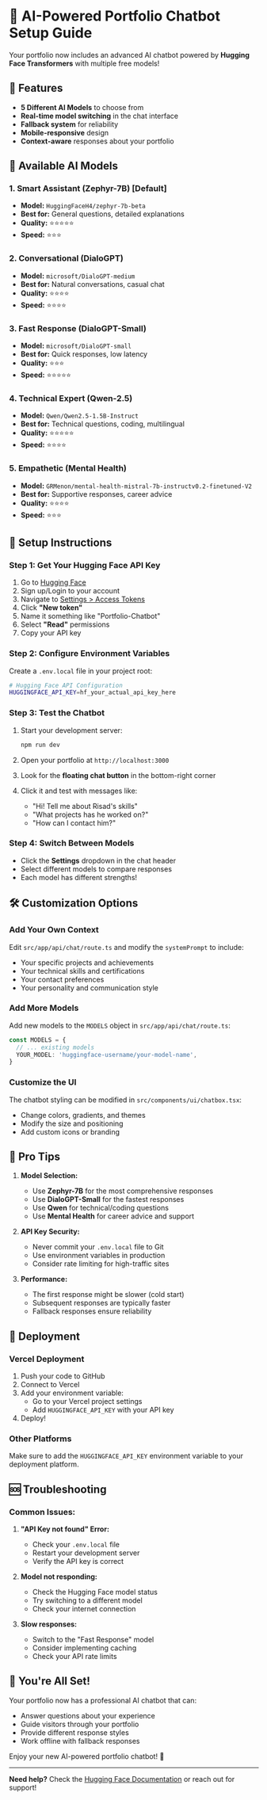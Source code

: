 # 🤖 AI-Powered Portfolio Chatbot Setup Guide

Your portfolio now includes an advanced AI chatbot powered by **Hugging Face Transformers** with multiple free models!

## 🚀 Features

- **5 Different AI Models** to choose from
- **Real-time model switching** in the chat interface
- **Fallback system** for reliability
- **Mobile-responsive** design
- **Context-aware** responses about your portfolio

## 🎯 Available AI Models

### 1. **Smart Assistant (Zephyr-7B)** [Default]
- **Model:** `HuggingFaceH4/zephyr-7b-beta`
- **Best for:** General questions, detailed explanations
- **Quality:** ⭐⭐⭐⭐⭐
- **Speed:** ⭐⭐⭐

### 2. **Conversational (DialoGPT)**
- **Model:** `microsoft/DialoGPT-medium`
- **Best for:** Natural conversations, casual chat
- **Quality:** ⭐⭐⭐⭐
- **Speed:** ⭐⭐⭐⭐

### 3. **Fast Response (DialoGPT-Small)**
- **Model:** `microsoft/DialoGPT-small`
- **Best for:** Quick responses, low latency
- **Quality:** ⭐⭐⭐
- **Speed:** ⭐⭐⭐⭐⭐

### 4. **Technical Expert (Qwen-2.5)**
- **Model:** `Qwen/Qwen2.5-1.5B-Instruct`
- **Best for:** Technical questions, coding, multilingual
- **Quality:** ⭐⭐⭐⭐⭐
- **Speed:** ⭐⭐⭐⭐

### 5. **Empathetic (Mental Health)**
- **Model:** `GRMenon/mental-health-mistral-7b-instructv0.2-finetuned-V2`
- **Best for:** Supportive responses, career advice
- **Quality:** ⭐⭐⭐⭐
- **Speed:** ⭐⭐⭐

## 🔧 Setup Instructions

### Step 1: Get Your Hugging Face API Key

1. Go to [Hugging Face](https://huggingface.co/)
2. Sign up/Login to your account
3. Navigate to [Settings > Access Tokens](https://huggingface.co/settings/tokens)
4. Click **"New token"**
5. Name it something like "Portfolio-Chatbot"
6. Select **"Read"** permissions
7. Copy your API key

### Step 2: Configure Environment Variables

Create a `.env.local` file in your project root:

```bash
# Hugging Face API Configuration
HUGGINGFACE_API_KEY=hf_your_actual_api_key_here
```

### Step 3: Test the Chatbot

1. Start your development server:
   ```bash
   npm run dev
   ```

2. Open your portfolio at `http://localhost:3000`

3. Look for the **floating chat button** in the bottom-right corner

4. Click it and test with messages like:
   - "Hi! Tell me about Risad's skills"
   - "What projects has he worked on?"
   - "How can I contact him?"

### Step 4: Switch Between Models

- Click the **Settings** dropdown in the chat header
- Select different models to compare responses
- Each model has different strengths!

## 🛠️ Customization Options

### Add Your Own Context

Edit `src/app/api/chat/route.ts` and modify the `systemPrompt` to include:
- Your specific projects and achievements
- Your technical skills and certifications
- Your contact preferences
- Your personality and communication style

### Add More Models

Add new models to the `MODELS` object in `src/app/api/chat/route.ts`:

```typescript
const MODELS = {
  // ... existing models
  YOUR_MODEL: 'huggingface-username/your-model-name',
}
```

### Customize the UI

The chatbot styling can be modified in `src/components/ui/chatbox.tsx`:
- Change colors, gradients, and themes
- Modify the size and positioning
- Add custom icons or branding

## 🌟 Pro Tips

1. **Model Selection:**
   - Use **Zephyr-7B** for the most comprehensive responses
   - Use **DialoGPT-Small** for the fastest responses
   - Use **Qwen** for technical/coding questions
   - Use **Mental Health** for career advice and support

2. **API Key Security:**
   - Never commit your `.env.local` file to Git
   - Use environment variables in production
   - Consider rate limiting for high-traffic sites

3. **Performance:**
   - The first response might be slower (cold start)
   - Subsequent responses are typically faster
   - Fallback responses ensure reliability

## 🚀 Deployment

### Vercel Deployment

1. Push your code to GitHub
2. Connect to Vercel
3. Add your environment variable:
   - Go to your Vercel project settings
   - Add `HUGGINGFACE_API_KEY` with your API key
4. Deploy!

### Other Platforms

Make sure to add the `HUGGINGFACE_API_KEY` environment variable to your deployment platform.

## 🆘 Troubleshooting

### Common Issues:

1. **"API Key not found" Error:**
   - Check your `.env.local` file
   - Restart your development server
   - Verify the API key is correct

2. **Model not responding:**
   - Check the Hugging Face model status
   - Try switching to a different model
   - Check your internet connection

3. **Slow responses:**
   - Switch to the "Fast Response" model
   - Consider implementing caching
   - Check your API rate limits

## 🎉 You're All Set!

Your portfolio now has a professional AI chatbot that can:
- Answer questions about your experience
- Guide visitors through your portfolio
- Provide different response styles
- Work offline with fallback responses

Enjoy your new AI-powered portfolio chatbot! 🚀

---

**Need help?** Check the [Hugging Face Documentation](https://huggingface.co/docs) or reach out for support! 